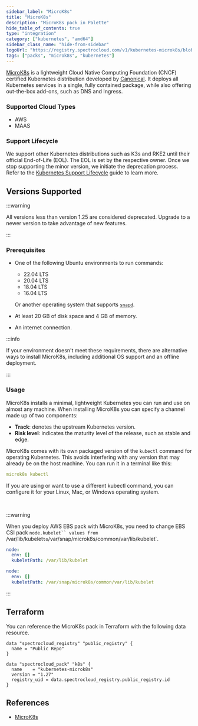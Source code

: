 ```yaml
---
sidebar_label: "MicroK8s"
title: "MicroK8s"
description: "MicroK8s pack in Palette"
hide_table_of_contents: true
type: "integration"
category: ["kubernetes", "amd64"]
sidebar_class_name: "hide-from-sidebar"
logoUrl: "https://registry.spectrocloud.com/v1/kubernetes-microk8s/blobs/sha256:b971b64f62e2e67b0a166316f96e6f4211aacea6e28459bb89275e8882ade985?type=image.webp"
tags: ["packs", "microk8s", "kubernetes"]
---
```


[MicroK8s](https://microk8s.io) is a lightweight Cloud Native Computing Foundation (CNCF) certified Kubernetes
distribution developed by [Canonical](https://canonical.com). It deploys all Kubernetes services in a single, fully
contained package, while also offering out-the-box add-ons, such as DNS and Ingress.

### Supported Cloud Types

- AWS
- MAAS

### Support Lifecycle

We support other Kubernetes distributions such as K3s and RKE2 until their official End-of-Life (EOL). The EOL is set by
the respective owner. Once we stop supporting the minor version, we initiate the deprecation process. Refer to the
[Kubernetes Support Lifecycle](kubernetes-support.md#palette-extended-kubernetes-support) guide to learn more.

## Versions Supported

<Tabs queryString="versions">

<TabItem label="1.27.x" value="1.27.x">

</TabItem>

<TabItem label="1.26.x" value="1.26.x">

</TabItem>

<TabItem label="1.25.x" value="1.25.x">

</TabItem>

<TabItem label="Deprecated" value="Deprecated">

:::warning

All versions less than version 1.25 are considered deprecated. Upgrade to a newer version to take advantage of new
features.

:::

</TabItem>
</Tabs>

### Prerequisites

- One of the following Ubuntu environments to run commands:

  - 22.04 LTS
  - 20.04 LTS
  - 18.04 LTS
  - 16.04 LTS

  Or another operating system that supports
  [`snapd`](https://snapcraft.io/docs/installing-snapd?_ga=2.225282521.230405086.1714510546-1705414294.1714510546).

- At least 20 GB of disk space and 4 GB of memory.
- An internet connection.

:::info

If your environment doesn't meet these requirements, there are alternative ways to install MicroK8s, including
additional OS support and an offline deployment.

:::

### Usage

MicroK8s installs a minimal, lightweight Kubernetes you can run and use on almost any machine. When installing MicroK8s
you can specify a channel made up of two components:

- **Track**: denotes the upstream Kubernetes version.
- **Risk level**: indicates the maturity level of the release, such as stable and edge.

MicroK8s comes with its own packaged version of the `kubectl` command for operating Kubernetes. This avoids interfering
with any version that may already be on the host machine. You can run it in a terminal like this: <br />

```yaml
microk8s kubectl
```

If you are using or want to use a different kubectl command, you can configure it for your Linux, Mac, or Windows
operating system.

<br />

:::warning

When you deploy AWS EBS pack with MicroK8s, you need to change EBS CSI pack
`node.kubelet`` values from `/var/lib/kubelet`to`/var/snap/microk8s/common/var/lib/kubelet`.

```yaml
node:
  env: []
  kubeletPath: /var/lib/kubelet
```

```yaml
node:
  env: []
  kubeletPath: /var/snap/microk8s/common/var/lib/kubelet
```

:::

## Terraform

You can reference the MicroK8s pack in Terraform with the following data resource.

```hcl
data "spectrocloud_registry" "public_registry" {
  name = "Public Repo"
}

data "spectrocloud_pack" "k8s" {
  name    = "kubernetes-microk8s"
  version = "1.27"
  registry_uid = data.spectrocloud_registry.public_registry.id
}
```

## References

- [MicroK8s](https://microk8s.io/docs)
